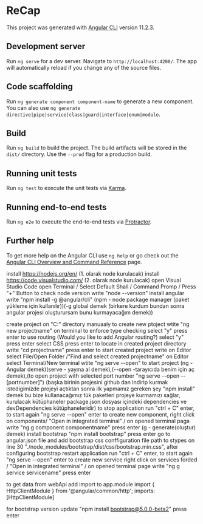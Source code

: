 # ReCap

This project was generated with [Angular CLI](https://github.com/angular/angular-cli) version 11.2.3.

## Development server

Run `ng serve` for a dev server. Navigate to `http://localhost:4200/`. The app will automatically reload if you change any of the source files.

## Code scaffolding

Run `ng generate component component-name` to generate a new component. You can also use `ng generate directive|pipe|service|class|guard|interface|enum|module`.

## Build

Run `ng build` to build the project. The build artifacts will be stored in the `dist/` directory. Use the `--prod` flag for a production build.

## Running unit tests

Run `ng test` to execute the unit tests via [Karma](https://karma-runner.github.io).

## Running end-to-end tests

Run `ng e2e` to execute the end-to-end tests via [Protractor](http://www.protractortest.org/).

## Further help

To get more help on the Angular CLI use `ng help` or go check out the [Angular CLI Overview and Command Reference](https://angular.io/cli) page.

install https://nodejs.org/en/   	(1. olarak node kurulacak)
install https://code.visualstudio.com/  (2. olarak node kurulacak)
open Visual Studio Code
open Terminal / Select Default Shall / Command Promp / Press "+" Button
to check node version write "node --version"
install angular write "npm install -g @angular/cli"   (npm - node package manager (paket yükleme için kullanılır))(-g global demek (birkere kurdum bundan sonra angular projesi oluşturursam bunu kurmayacağım demek))

create project on "C:" directory manuaaly
to create new ptoject wtite "ng new projectname" on terminal
to enforce type checking select "y" press enter
to use routing (Would you like to add Angular routing?) select "y" press enter
select CSS press enter
to locate in created project directory write "cd projectname" press enter
to start created project write on Editor select File/Open Folder /"Find and select created projectname"
on Editor select Terminal/New terminal
wtite "ng serve --open" to start project (ng - Angular demek)(serve - yayına al demek),(--open -tarayıcıda benim için aç demek),(to open project with selected port number "ng serve --open --[portnumber]")
(başka birinin projesini github dan indirip kurmak istedigimizde projeyi açtıktan sonra ilk yapmamız gereken şey "npm install" demek bu bize kullanacağımız tük paketleri projeye kurmamızı sağlar, kurulacak kütüphaneler package.json dosyası içindeki dependencies ve devDependencies kütüphaneleridir)
to stop application run "ctrl + C" enter, to start again "ng serve --open" enter
to create new component, right click on components/ "Open in integrated terminal" /
on opened terminal paga write "ng g component componentname" press enter (g - generate(oluştur) demek)
install bootstrap "npm install bootstrap" press enter
go to angular.json file and add bootstrap css conffiguration file path to stypes on line 30 "./node_modules/bootstrap/dist/css/bootstrap.min.css",
after configuring bootstrap restart application run "ctrl + C" enter, to start again "ng serve --open" enter
to create new service right click on services forded / "Open in integrated terminal" /
on opened terminal page write "ng g service servicename" press enter

to get data from webApi add import to app.module
	import { HttpClientModule } from '@angular/common/http';
	imports: [HttpClientModule]

for bootstrap version update "npm install bootstrap@5.0.0-beta2" press enter
